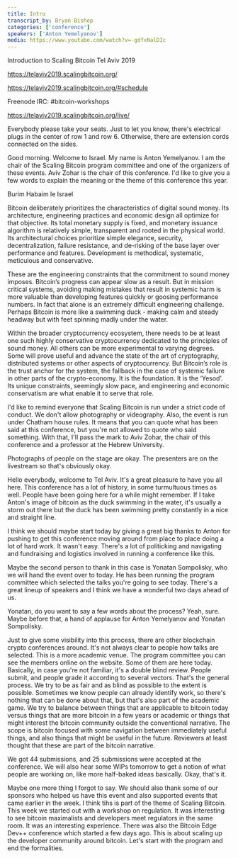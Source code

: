 ```yaml
---
title: Intro
transcript_by: Bryan Bishop
categories: ['conference']
speakers: ['Anton Yemelyanov']
media: https://www.youtube.com/watch?v=-gdfxNalDIc
---
```


Introduction to Scaling Bitcoin Tel Aviv 2019

<https://telaviv2019.scalingbitcoin.org/>

<https://telaviv2019.scalingbitcoin.org/#schedule>

Freenode IRC: #bitcoin-workshops

<https://telaviv2019.scalingbitcoin.org/live/>

Everybody please take your seats. Just to let you know, there's electrical plugs in the center of row 1 and row 6. Otherwise, there are extension cords connected on the sides.

Good morning. Welcome to Israel. My name is Anton Yemelyanov. I am the chair of the Scaling Bitcoin program committee and one of the organizers of these events. Aviv Zohar is the chair of this conference. I'd like to give you a few words to explain the meaning or the theme of this conference this year.

Burim Habaim le Israel

Bitcoin deliberately prioritizes the characteristics of digital sound money. Its architecture, engineering practices and economic design all optimize for that objective. Its total monetary supply is fixed, and monetary issuance algorithm is relatively simple, transparent and rooted in the physical world. Its architectural choices prioritize simple elegance, security, decentralization, failure resistance, and de-risking of the base layer over performance and features. Development is methodical, systematic, meticulous and conservative.

These are the engineering constraints that the commitment to sound money imposes. Bitcoin’s progress can appear slow as a result. But in mission critical systems, avoiding making mistakes that result in systemic harm is more valuable than developing features quickly or goosing performance numbers. In fact that alone is an extremely difficult engineering challenge. Perhaps Bitcoin is more like a swimming duck - making calm and steady headway but with feet spinning madly under the water.

Within the broader cryptocurrency ecosystem, there needs to be at least one such highly conservative cryptocurrency dedicated to the principles of sound money. All others can be more experimental to varying degrees. Some will prove useful and advance the state of the art of cryptography, distributed systems or other aspects of cryptocurrency. But Bitcoin’s role is the trust anchor for the system, the fallback in the case of systemic failure in other parts of the crypto-economy. It is the foundation. It is the ‘Yesod’. Its unique constraints, seemingly slow pace, and engineering and economic conservatism are what enable it to serve that role.

I'd like to remind everyone that Scaling Bitcoin is run under a strict code of conduct. We don't allow photography or videography. Also, the event is run under Chatham house rules. It means that you can quote what has been said at this conference, but you're not allowed to quote who said something. With that, I'll pass the mark to Aviv Zohar, the chair of this conference and a professor at the Hebrew University.

Photographs of people on the stage are okay. The presenters are on the livestream so that's obviously okay.

Hello everybody, welcome to Tel Aviv. It's a great pleasure to have you all here. This conference has a lot of history, in some turmultuous times as well. People have been going here for a while might remember. If I take Anton's image of bitcoin as the duck swimming in the water, it's usually a storm out there but the duck has been swimming pretty constantly in a nice and straight line.

I think we should maybe start today by giving a great big thanks to Anton for pushing to get this conference moving around from place to place doing a lot of hard work. It wasn't easy. There's a lot of politicking and navigating and fundraising and logistics involved in running a conference like this.

Maybe the second person to thank in this case is Yonatan Sompolisky, who we will hand the event over to today. He has been running the program committee which selected the talks you're going to see today. There's a great lineup of speakers and I think we have a wonderful two days ahead of us.

Yonatan, do you want to say a few words about the process? Yeah, sure. Maybe before that, a hand of applause for Anton Yemelyanov and Yonatan Sompolisky.

Just to give some visibility into this process, there are other blockchain crypto conferences around. It's not always clear to people how talks are selected. This is a more academic venue. The program committee you can see the members online on the website. Some of them are here today. Basically, in case you're not familiar, it's a double blind review. People submit, and people grade it according to several vectors. That's the general process. We try to be as fair and as blind as possible to the extent is possible. Sometimes we know people can already identify work, so there's nothing that can be done about that, but that's also part of the academic game. We try to balance between things that are applicable to bitcoin today versus things that are more bitcoin in a few years or academic or things that might interest the bitcoin community outside the conventional narrative. The scope is bitcoin focused with some navigation between immediately useful things, and also things that might be useful in the future. Reviewers at least thought that these are part of the bitcoin narrative.

We got 44 submissions, and 25 submissions were accepted at the conference. We will also hear some WIPs tomorrow to get a notion of what people are working on, like more half-baked ideas basically. Okay, that's it.

Maybe one more thing I forgot to say. We should also thank some of our sponsors who helped us have this event and also supported events that came earlier in the week. I think tihs is part of the theme of Scaling Bitcoin. This week we started out with a workshop on regulation. It was interesting to see bitcoin maximalists and developers meet regulators in the same room. It was an interesting experience. There was also the Bitcoin Edge Dev++ conference which started a few days ago. This is about scaling up the developer community around bitcoin. Let's start with the program and end the formalities.


